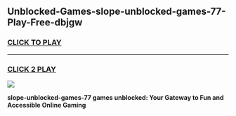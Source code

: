 
## Unblocked-Games-slope-unblocked-games-77-Play-Free-dbjgw
<h3>
<a href="https://premium76.site?title=slope-unblocked-games-77&ref=20A">CLICK TO PLAY</a></h3>
<hr>

<h3>
<a href="https://premium76.site?title=slope-unblocked-games-77&ref=20A">CLICK 2 PLAY</a>
  
</h3>

<a href="https://premium76.site?title=slope-unblocked-games-77&ref=20A"><img src="https://clearcache.store/games.png"></a>


**slope-unblocked-games-77 games unblocked: Your Gateway to Fun and Accessible Online Gaming**
